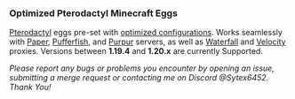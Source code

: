 ### Optimized Pterodactyl Minecraft Eggs

[Pterodactyl](https://pterodactyl.io/) eggs pre-set with [optimized configurations](https://github.com/SytexMC/Minecraft-Server-Optimization/wiki). Works seamlessly with [Paper](https://papermc.io/), [Pufferfish](https://pufferfish.host/downloads), and [Purpur](https://purpurmc.org/) servers, as well as [Waterfall](https://papermc.io/downloads/waterfall) and [Velocity](https://papermc.io/downloads/velocity) proxies. Versions between **1.19.4** and **1.20.x** are currently Supported.

*Please report any bugs or problems you encounter by opening an issue, submitting a merge request or contacting me on Discord @Sytex6452. Thank You!*
